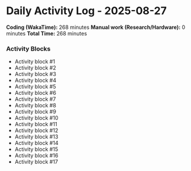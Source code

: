 # Daily Activity Log - 2025-08-27

**Coding (WakaTime):** 268 minutes
**Manual work (Research/Hardware):** 0 minutes
**Total Time:** 268 minutes

### Activity Blocks
- Activity block #1
- Activity block #2
- Activity block #3
- Activity block #4
- Activity block #5
- Activity block #6
- Activity block #7
- Activity block #8
- Activity block #9
- Activity block #10
- Activity block #11
- Activity block #12
- Activity block #13
- Activity block #14
- Activity block #15
- Activity block #16
- Activity block #17
